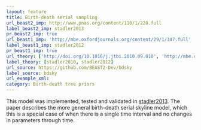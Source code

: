 ```yaml
---
layout: feature
title: Birth-death serial sampling
url_beast2_imp: http://www.pnas.org/content/110/1/228.full
label_beast2_imp: stadler2013
pr_beast2_imp: true
url_beast1_imp: 'http://mbe.oxfordjournals.org/content/29/1/347.full'
label_beast1_imp: stadler2012
pr_beast1_imp: true
url_theory: ['http://doi.org/10.1016/j.jtbi.2010.09.010', 'http://mbe.oxfordjournals.org/content/29/1/347.full']
label_theory: [stadler2010, stadler2012]
url_source: https://github.com/BEAST2-Dev/bdsky
label_source: bdsky
url_example_xml: 
category: Birth-death tree priors
---
```

This model was implemented, tested and validated in [stadler2013](http://www.pnas.org/content/110/1/228.full). The paper describes the more general birth-death serial skyline model, which this is a special case of when there is a single time interval and no changes in parameters through time.